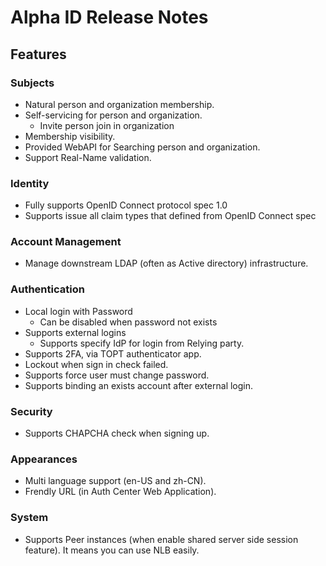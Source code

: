 # Alpha ID Release Notes

## Features

### Subjects

* Natural person and organization membership.
* Self-servicing for person and organization.
  * Invite person join in organization
* Membership visibility.
* Provided WebAPI for Searching person and organization.
* Support Real-Name validation.

### Identity

* Fully supports OpenID Connect protocol spec 1.0
* Supports issue all claim types that defined from OpenID Connect spec

### Account Management

* Manage downstream LDAP (often as Active directory) infrastructure.

### Authentication

* Local login with Password
  * Can be disabled when password not exists
* Supports external logins
  * Supports specify IdP for login from Relying party.
* Supports 2FA, via TOPT authenticator app.
* Lockout when sign in check failed.
* Supports force user must change password.
* Supports binding an exists account after external login.

### Security

* Supports CHAPCHA check when signing up.

### Appearances

* Multi language support (en-US and zh-CN).
* Frendly URL (in Auth Center Web Application).

### System

* Supports Peer instances (when enable shared server side session feature).
  It means you can use NLB easily.